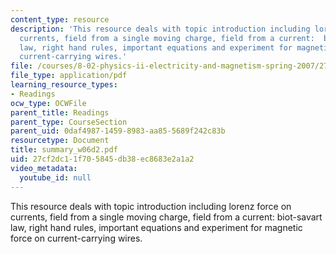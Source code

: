 ```yaml
---
content_type: resource
description: 'This resource deals with topic introduction including lorenz force on
  currents, field from a single moving charge, field from a current:  biot-savart
  law, right hand rules, important equations and experiment for magnetic force on
  current-carrying wires.'
file: /courses/8-02-physics-ii-electricity-and-magnetism-spring-2007/27cf2dc11f705845db38ec8683e2a1a2_summary_w06d2.pdf
file_type: application/pdf
learning_resource_types:
- Readings
ocw_type: OCWFile
parent_title: Readings
parent_type: CourseSection
parent_uid: 0daf4987-1459-8983-aa85-5689f242c83b
resourcetype: Document
title: summary_w06d2.pdf
uid: 27cf2dc1-1f70-5845-db38-ec8683e2a1a2
video_metadata:
  youtube_id: null
---
```

This resource deals with topic introduction including lorenz force on currents, field from a single moving charge, field from a current:  biot-savart law, right hand rules, important equations and experiment for magnetic force on current-carrying wires.

